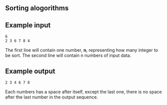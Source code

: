 ## Sorting alogorithms


## Example input
```
6
2 3 6 7 8 4
```
The first line will contain one number, **n**, representing how many integer to be sort. The second line will contain n numbers of input data.

## Example output
```
2 3 4 6 7 8
```
Each numbers has a space after itself, except the last one, there is no space after the last number in the output sequence.